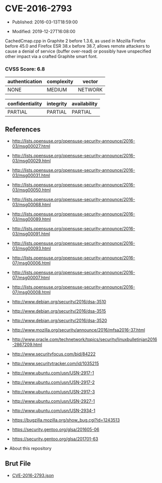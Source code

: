 # CVE-2016-2793

- Published: 2016-03-13T18:59:00

- Modified: 2019-12-27T16:08:00

CachedCmap.cpp in Graphite 2 before 1.3.6, as used in Mozilla Firefox before 45.0 and Firefox ESR 38.x before 38.7, allows remote attackers to cause a denial of service (buffer over-read) or possibly have unspecified other impact via a crafted Graphite smart font.

### CVSS Score: **6.8**

| authentication | complexity | vector |
| --- | --- | --- |
| NONE | MEDIUM | NETWORK |

| confidentiality | integrity | availability |
| --- | --- | --- |
| PARTIAL | PARTIAL | PARTIAL |

## References

* http://lists.opensuse.org/opensuse-security-announce/2016-03/msg00027.html

* http://lists.opensuse.org/opensuse-security-announce/2016-03/msg00029.html

* http://lists.opensuse.org/opensuse-security-announce/2016-03/msg00031.html

* http://lists.opensuse.org/opensuse-security-announce/2016-03/msg00050.html

* http://lists.opensuse.org/opensuse-security-announce/2016-03/msg00068.html

* http://lists.opensuse.org/opensuse-security-announce/2016-03/msg00089.html

* http://lists.opensuse.org/opensuse-security-announce/2016-03/msg00091.html

* http://lists.opensuse.org/opensuse-security-announce/2016-03/msg00093.html

* http://lists.opensuse.org/opensuse-security-announce/2016-07/msg00006.html

* http://lists.opensuse.org/opensuse-security-announce/2016-07/msg00007.html

* http://lists.opensuse.org/opensuse-security-announce/2016-07/msg00008.html

* http://www.debian.org/security/2016/dsa-3510

* http://www.debian.org/security/2016/dsa-3515

* http://www.debian.org/security/2016/dsa-3520

* http://www.mozilla.org/security/announce/2016/mfsa2016-37.html

* http://www.oracle.com/technetwork/topics/security/linuxbulletinjan2016-2867209.html

* http://www.securityfocus.com/bid/84222

* http://www.securitytracker.com/id/1035215

* http://www.ubuntu.com/usn/USN-2917-1

* http://www.ubuntu.com/usn/USN-2917-2

* http://www.ubuntu.com/usn/USN-2917-3

* http://www.ubuntu.com/usn/USN-2927-1

* http://www.ubuntu.com/usn/USN-2934-1

* https://bugzilla.mozilla.org/show_bug.cgi?id=1243513

* https://security.gentoo.org/glsa/201605-06

* https://security.gentoo.org/glsa/201701-63

<details>
<summary>About this repository</summary> 

  This repository is part of the project [Live Hack CVE](https://github.com/Live-Hack-CVE). Main website can be found [www.live-hack.org](https://www.live-hack.org) 
  
  Made by [Sn0wAlice](https://github.com/Sn0wAlice) for the people that care about security and need to have a feed of the latest CVEs. Hope you enjoy it, don't forget to star the repo and follow me on [Twitter](https://twitter.com/Sn0wAlice) and [Github](https://github.com/Sn0wAlice). And that is my [personnal website](https://www.alice-snow.me/)

  - [Home Page](https://github.com/Live-Hack-CVE)
  - [Framework](https://github.com/Live-Hack-CVE/cve-framework)
  - [CVE database](https://github.com/Live-Hack-CVE/full_database)
  - [Changelog](https://github.com/Live-Hack-CVE/Changelog)
</details>

## Brut File

* [CVE-2016-2793.json](https://raw.githubusercontent.com/Live-Hack-CVE/full_database/main/cves/2016/CVE-2016-2793.json)

